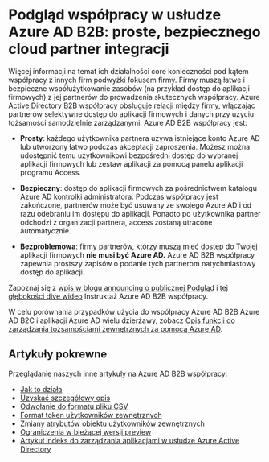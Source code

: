 <properties
   pageTitle="Podgląd współpracy usługi Azure Active Directory B2B: proste, bezpiecznego cloud partner integracji | Microsoft Azure"
   description="Azure Active Directory B2B współpracy obsługuje relacji między firmy, włączając partnerów biznesowych selektywne dostępu do sieci firmowej aplikacji"
   services="active-directory"
   documentationCenter=""
   authors="viv-liu"
   manager="femila"
   editor=""
   tags=""/>

<tags
   ms.service="active-directory"
   ms.devlang="NA"
   ms.topic="article"
   ms.tgt_pltfrm="NA"
   ms.workload="identity"
   ms.date="09/27/2016"
   ms.author="femila"/>

# <a name="azure-ad-b2b-collaboration-preview-simple-secure-cloud-partner-integration"></a>Podgląd współpracy w usłudze Azure AD B2B: proste, bezpiecznego cloud partner integracji

Więcej informacji na temat ich działalności core konieczności pod kątem współpracy z innych firm podwyżki fokusem firmy. Firmy muszą łatwe i bezpieczne współużytkowanie zasobów (na przykład dostęp do aplikacji firmowych) z jej partnerów do prowadzenia skutecznych współpracy. Azure Active Directory B2B współpracy obsługuje relacji między firmy, włączając partnerów selektywne dostęp do aplikacji firmowych i danych przy użyciu tożsamości samodzielnie zarządzanymi. Azure AD B2B współpracy jest:

- **Prosty**: każdego użytkownika partnera używa istniejące konto Azure AD lub utworzony łatwo podczas akceptacji zaproszenia. Możesz można udostępnić temu użytkownikowi bezpośredni dostęp do wybranej aplikacji firmowych lub zestaw aplikacji za pomocą panelu aplikacji programu Access.

- **Bezpieczny**: dostęp do aplikacji firmowych za pośrednictwem katalogu Azure AD kontrolki administratora. Podczas współpracy jest zakończone, partnerów może być usuwany ze swojego Azure AD i od razu odebraniu im dostępu do aplikacji. Ponadto po użytkownika partner odchodzi z organizacji partnera, access zostaną utracone automatycznie.

- **Bezproblemowa**: firmy partnerów, którzy muszą mieć dostęp do Twojej aplikacji firmowych **nie musi być Azure AD.** Azure AD B2B współpracy zapewnia prostszy zapisów o podanie tych partnerom natychmiastowy dostęp do aplikacji.

Zapoznaj się z [wpis w blogu announcing o publicznej Podgląd](http://blogs.technet.com/b/ad/archive/2015/09/15/learn-all-about-the-azure-ad-b2b-collaboration-preview.aspx) i [tej głębokości dive wideo](https://channel9.msdn.com/Series/Azure-Active-Directory-Videos-Demos/Azure-Active-Directory-B2B-collaboration-demo) Instruktaż Azure AD B2B współpracy.

W celu porównania przypadków użycia do współpracy Azure AD B2B Azure AD B2C i aplikacji Azure AD wielu dzierżawy, zobacz [Opis funkcji do zarządzania tożsamościami zewnętrznych za pomocą Azure AD](active-directory-b2b-compare-external-identities.md).

## <a name="related-articles"></a>Artykuły pokrewne
Przeglądanie naszych inne artykuły na Azure AD B2B współpracy:

- [Jak to działa](active-directory-b2b-how-it-works.md)
- [Uzyskać szczegółowy opis](active-directory-b2b-detailed-walkthrough.md)
- [Odwołanie do formatu pliku CSV](active-directory-b2b-references-csv-file-format.md)
- [Format token użytkowników zewnętrznych](active-directory-b2b-references-external-user-token-format.md)
- [Zmiany atrybutów obiektu użytkowników zewnętrznych](active-directory-b2b-references-external-user-object-attribute-changes.md)
- [Ograniczenia w bieżącej wersji preview](active-directory-b2b-current-preview-limitations.md)
- [Artykuł indeks do zarządzania aplikacjami w usłudze Azure Active Directory](active-directory-apps-index.md)
